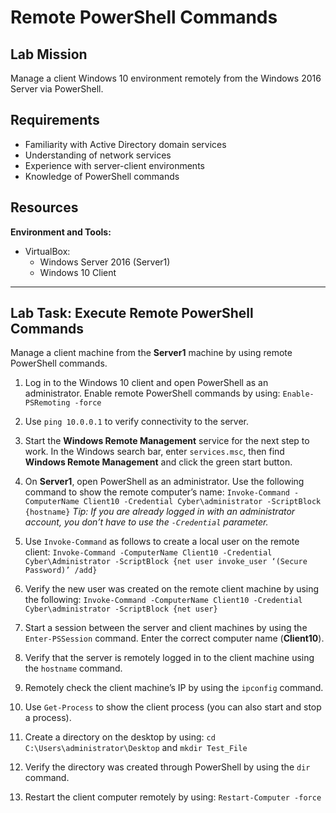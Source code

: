 # Remote PowerShell Commands

## Lab Mission
Manage a client Windows 10 environment remotely from the Windows 2016 Server via PowerShell.


## Requirements
- Familiarity with Active Directory domain services
- Understanding of network services
- Experience with server-client environments
- Knowledge of PowerShell commands

## Resources
**Environment and Tools:**
- VirtualBox:
  - Windows Server 2016 (Server1)
  - Windows 10 Client

---

## Lab Task: Execute Remote PowerShell Commands
Manage a client machine from the **Server1** machine by using remote PowerShell commands.

1. Log in to the Windows 10 client and open PowerShell as an administrator. Enable remote PowerShell commands by using:
   `Enable-PSRemoting -force`

2. Use `ping 10.0.0.1` to verify connectivity to the server.

3. Start the **Windows Remote Management** service for the next step to work. In the Windows search bar, enter `services.msc`, then find **Windows Remote Management** and click the green start button.

4. On **Server1**, open PowerShell as an administrator. Use the following command to show the remote computer’s name:
   `Invoke-Command -ComputerName Client10 -Credential Cyber\administrator -ScriptBlock {hostname}`
   *Tip: If you are already logged in with an administrator account, you don’t have to use the `-Credential` parameter.*

5. Use `Invoke-Command` as follows to create a local user on the remote client:
   `Invoke-Command -ComputerName Client10 -Credential Cyber\Administrator -ScriptBlock {net user invoke_user ‘(Secure Password)’ /add}`

6. Verify the new user was created on the remote client machine by using the following:
   `Invoke-Command -ComputerName Client10 -Credential Cyber\administrator -ScriptBlock {net user}`

7. Start a session between the server and client machines by using the `Enter-PSSession` command. Enter the correct computer name (**Client10**).

8. Verify that the server is remotely logged in to the client machine using the `hostname` command.

9. Remotely check the client machine’s IP by using the `ipconfig` command.

10. Use `Get-Process` to show the client process (you can also start and stop a process).

11. Create a directory on the desktop by using:
    `cd C:\Users\administrator\Desktop` and `mkdir Test_File`

12. Verify the directory was created through PowerShell by using the `dir` command.

13. Restart the client computer remotely by using:
    `Restart-Computer -force`
